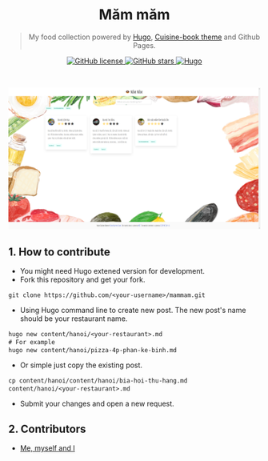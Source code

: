 <div align="center">
	<h1>Măm măm</h1>
	<blockquote align="center">My food collection powered by <a href="https://gohugo.io">Hugo</a>, <a href="https://github.com/ntk148v/hugo-cuisine-book">Cuisine-book theme</a> and Github Pages.</blockquote>
	<p>
		<a href="https://github.com/ntk148v/mammam/blob/master/LICENSE">
			<img alt="GitHub license" src="https://img.shields.io/github/license/ntk148v/mammam?style=for-the-badge">
		</a>
		<a href="https://github.com/ntk148v/mammam/stargazers">
            <img alt="GitHub stars" src="https://img.shields.io/github/stars/ntk148v/mammam?style=for-the-badge">
        </a>
        <a href="https://gohugo.io">
            <img alt="Hugo" src="https://img.shields.io/badge/hugo-0.68-blue.svg?style=for-the-badge">
        </a>
	</p><br>
    <p>
        <img src="./screenshot.png">
    </p>
</div>

## 1. How to contribute

- You might need Hugo extened version for development.
- Fork this repository and get your fork.

```shell
git clone https://github.com/<your-username>/mammam.git
```

- Using Hugo command line to create new post. The new post's name should be your restaurant name.

```shell
hugo new content/hanoi/<your-restaurant>.md
# For example
hugo new content/hanoi/pizza-4p-phan-ke-binh.md
```

- Or simple just copy the existing post.

```shell
cp content/hanoi/content/hanoi/bia-hoi-thu-hang.md content/hanoi/<your-restaurant>.md
```

- Submit your changes and open a new request.

## 2. Contributors

- [Me, myself and I](https://github.com/ntk148v)
